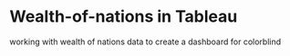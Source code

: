 # Wealth-of-nations in Tableau
working with wealth of nations data to create a dashboard for colorblind 
